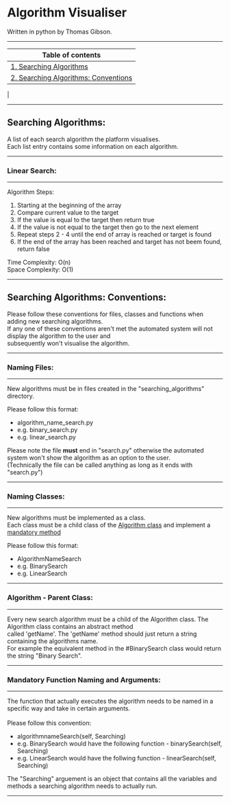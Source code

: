 # Algorithm Visualiser

Written in python by Thomas Gibson.

---
| Table of contents                                              | 
| -------------------------------------------------------------- |
|   [1. Searching Algorithms](#searching-algorithms)             |  
|   [2. Searching Algorithms: Conventions](#searching-algorithms-conventions) |
|   


---

## Searching Algorithms:  
A list of each search algorithm the platform visualises.<br>
Each list entry contains some information on each algorithm.

---
### Linear Search:
---
Algorithm Steps:<br>
1. Starting at the beginning of the array 
2. Compare current value to the target
3. If the value is equal to the target then return true
4. If the value is not equal to the target then go to the next element
5. Repeat steps 2 - 4 until the end of array is reached or target is found
6. If the end of the array has been reached and target has not beem found, return false

Time Complexity: O(n)<br>
Space Complexity: O(1)

---
## Searching Algorithms: Conventions:
Please follow these conventions for files, classes and functions when adding new searching algorithms.<br> 
If any one of these conventions aren't met the automated system will not display the algorithm to the user and <br>subsequently won't visualise the algorithm.

--- 
### Naming Files: 
---
New algorithms must be in files created in the "searching_algorithms" directory.

Please follow this format:
- algorithm_name_search.py 
- e.g. binary_search.py 
- e.g. linear_search.py 

Please note the file <b>must</b> end in "search.py" otherwise the automated system won't show the algorithm as an option to the user.<br>
(Technically the file can be called anything as long as it ends with "search.py")

---
### Naming Classes:
---
New algorithms must be implemented as a class.<br>
Each class must be a child class of the [Algorithm class](#algorithm---parent-class) and implement a [mandatory method](#mandatory-function-naming-and-arguments)

Please follow this format:
- AlgorithmNameSearch
- e.g. BinarySearch 
- e.g. LinearSearch  
--- 

### Algorithm - Parent Class: 
--- 
Every new search algorithm must be a child of the Algorithm class. The Algorithm class contains an abstract method<br> called 'getName'. The 'getName' method should just return a string containing the algorithms name. <br> 
For example the equivalent method in the  #BinarySearch class would return the string "Binary Search".

---
### Mandatory Function Naming and Arguments:

--- 

The function that actually executes the algorithm needs to be named in a specific way and take in certain arguments.<br><br> 
Please follow this convention:

- algorithmnameSearch(self, Searching)
- e.g. BinarySearch would have the following function - binarySearch(self, Searching)  
- e.g. LinearSearch would have the follwing function - linearSearch(self, Searching) 

The "Searching" arguement is an object that contains all the variables and methods a searching algorithm needs to actually run.

---


